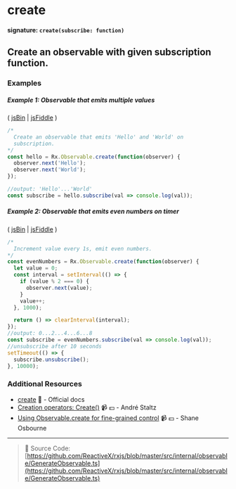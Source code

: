 # create

#### signature: `create(subscribe: function)`

## Create an observable with given subscription function.

### Examples

##### Example 1: Observable that emits multiple values

( [jsBin](http://jsbin.com/qorugiwaba/1/edit?js,console) |
[jsFiddle](https://jsfiddle.net/btroncone/td5107he/) )

```js
/*
  Create an observable that emits 'Hello' and 'World' on  
  subscription.
*/
const hello = Rx.Observable.create(function(observer) {
  observer.next('Hello');
  observer.next('World');
});

//output: 'Hello'...'World'
const subscribe = hello.subscribe(val => console.log(val));
```

##### Example 2: Observable that emits even numbers on timer

( [jsBin](http://jsbin.com/lodilohate/1/edit?js,console) |
[jsFiddle](https://jsfiddle.net/btroncone/vtozg6uf/) )

```js
/*
  Increment value every 1s, emit even numbers.
*/
const evenNumbers = Rx.Observable.create(function(observer) {
  let value = 0;
  const interval = setInterval(() => {
    if (value % 2 === 0) {
      observer.next(value);
    }
    value++;
  }, 1000);

  return () => clearInterval(interval);
});
//output: 0...2...4...6...8
const subscribe = evenNumbers.subscribe(val => console.log(val));
//unsubscribe after 10 seconds
setTimeout(() => {
  subscribe.unsubscribe();
}, 10000);
```

### Additional Resources

* [create](http://reactivex.io/rxjs/class/es6/Observable.js~Observable.html#static-method-create)
  :newspaper: - Official docs
* [Creation operators: Create()](https://egghead.io/lessons/rxjs-creation-operator-create?course=rxjs-beyond-the-basics-creating-observables-from-scratch)
  :video_camera: :dollar: - André Staltz
* [Using Observable.create for fine-grained control](https://egghead.io/lessons/rxjs-using-observable-create-for-fine-grained-control)
  :video_camera: :dollar: - Shane Osbourne

---

> :file_folder: Source Code:
> [https://github.com/ReactiveX/rxjs/blob/master/src/internal/observable/GenerateObservable.ts](https://github.com/ReactiveX/rxjs/blob/master/src/internal/observable/GenerateObservable.ts)
